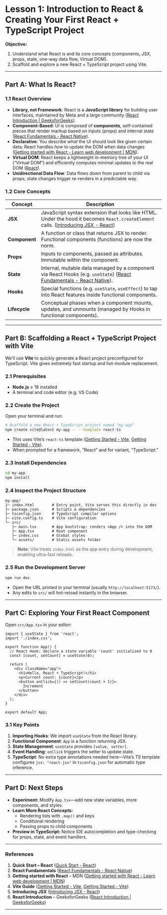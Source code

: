 # Lesson 1: Introduction to React & Creating Your First React + TypeScript Project

**Objective:**  
1. Understand what React is and its core concepts (components, JSX, props, state, one-way data flow, Virtual DOM).  
2. Scaffold and explore a new React + TypeScript project using Vite.

---

## Part A: What Is React?

### 1.1 React Overview  
- **Library, not Framework**: React is a **JavaScript library** for building user interfaces, maintained by Meta and a large community  ([React Introduction | GeeksforGeeks](https://www.geeksforgeeks.org/reactjs-introduction/?utm_source=chatgpt.com)).  
- **Component-Based**: UI is composed of **components**, self-contained pieces that render markup based on inputs (props) and internal state  ([React Fundamentals - React Native](https://reactnative.dev/docs/intro-react?utm_source=chatgpt.com)).  
- **Declarative**: You describe *what* the UI should look like given certain data; React handles *how* to update the DOM when data changes  ([Getting started with React - Learn web development | MDN](https://developer.mozilla.org/en-US/docs/Learn_web_development/Core/Frameworks_libraries/React_getting_started?utm_source=chatgpt.com)).  
- **Virtual DOM**: React keeps a lightweight in-memory tree of your UI (“Virtual DOM”) and efficiently computes minimal updates to the real DOM  ([React](https://fr.wikipedia.org/wiki/React?utm_source=chatgpt.com)).  
- **Unidirectional Data Flow**: Data flows down from parent to child via props; state changes trigger re-renders in a predictable way.

### 1.2 Core Concepts

| Concept      | Description |
| ------------ | ----------- |
| **JSX**      | JavaScript syntax extension that looks like HTML. Under the hood it becomes `React.createElement` calls.  ([Introducing JSX - React](https://legacy.reactjs.org/docs/introducing-jsx.html?utm_source=chatgpt.com)) |
| **Component**| A function or class that returns JSX to render. Functional components (functions) are now the norm. |
| **Props**    | Inputs to components, passed as attributes. Immutable within the component. |
| **State**    | Internal, mutable data managed by a component via React Hooks (e.g. `useState`)  ([React Fundamentals - React Native](https://reactnative.dev/docs/intro-react?utm_source=chatgpt.com)). |
| **Hooks**    | Special functions (e.g. `useState`, `useEffect`) to tap into React features inside functional components. |
| **Lifecycle**| Conceptual phases when a component mounts, updates, and unmounts (managed by Hooks in functional components). |

---

## Part B: Scaffolding a React + TypeScript Project with Vite

We’ll use **Vite** to quickly generate a React project preconfigured for TypeScript. Vite gives extremely fast startup and hot-module replacement.

### 2.1 Prerequisites

- **Node.js** ≥ 18 installed  
- A terminal and code editor (e.g. VS Code)

### 2.2 Create the Project

Open your terminal and run:

```bash
# Scaffold a new React + TypeScript project named "my-app"
npm create vite@latest my-app -- --template react-ts
```
- This uses Vite’s `react-ts` template  ([Getting Started - Vite](https://vite.dev/guide/?utm_source=chatgpt.com), [Getting Started - Vite](https://v3.vitejs.dev/guide/?utm_source=chatgpt.com)).  
- When prompted for a framework, “React” and for variant, “TypeScript.”

### 2.3 Install Dependencies

```bash
cd my-app
npm install
```

### 2.4 Inspect the Project Structure

```
my-app/
├─ index.html        # Entry point, Vite serves this directly in dev
├─ package.json      # Scripts & dependencies
├─ tsconfig.json     # TypeScript compiler options
├─ vite.config.ts    # Vite configuration
└─ src/
   ├─ main.tsx       # App bootstrap: renders <App /> into the DOM
   ├─ App.tsx        # Root component
   ├─ index.css      # Global styles
   └─ assets/        # Static assets folder
```

> **Note:** Vite treats `index.html` as the app entry during development, enabling ultra-fast reloads.

### 2.5 Run the Development Server

```bash
npm run dev
```

- Open the URL printed in your terminal (usually `http://localhost:5173/`).  
- Any edits to `src/` will hot-reload instantly in the browser.

---

## Part C: Exploring Your First React Component

Open `src/App.tsx` in your editor:

```tsx
import { useState } from 'react';
import './index.css';

export function App() {
  // React Hook: declare a state variable 'count' initialized to 0
  const [count, setCount] = useState(0);

  return (
    <div className="app">
      <h1>Hello, React + TypeScript!</h1>
      <p>Current count: {count}</p>
      <button onClick={() => setCount(count + 1)}>
        Increment
      </button>
    </div>
  );
}

export default App;
```

### 3.1 Key Points

1. **Importing Hooks**: We import `useState` from the React library.  
2. **Functional Component**: `App` is a function returning JSX.  
3. **State Management**: `useState` provides `[value, setter]`.  
4. **Event Handling**: `onClick` triggers the setter to update state.  
5. **TypeScript**: No extra type annotations needed here—Vite’s TS template configures `jsx: "react-jsx"` in `tsconfig.json` for automatic type inference.

---

## Part D: Next Steps

- **Experiment:** Modify `App.tsx`—add new state variables, more components, and styles.  
- **Learn More React Concepts:**  
  - Rendering lists with `.map()` and keys  
  - Conditional rendering  
  - Passing props to child components  
- **Preview in TypeScript:** Notice IDE autocompletion and type-checking for props, state, and event handlers.

---

### References

1. **Quick Start – React**  ([Quick Start - React](https://react.dev/learn?utm_source=chatgpt.com))  
2. **React Fundamentals**  ([React Fundamentals - React Native](https://reactnative.dev/docs/intro-react?utm_source=chatgpt.com))  
3. **Getting started with React** – MDN  ([Getting started with React - Learn web development | MDN](https://developer.mozilla.org/en-US/docs/Learn_web_development/Core/Frameworks_libraries/React_getting_started?utm_source=chatgpt.com))  
4. **Vite Guide**  ([Getting Started - Vite](https://vite.dev/guide/?utm_source=chatgpt.com), [Getting Started - Vite](https://v3.vitejs.dev/guide/?utm_source=chatgpt.com))  
5. **Introducing JSX**  ([Introducing JSX - React](https://legacy.reactjs.org/docs/introducing-jsx.html?utm_source=chatgpt.com))  
6. **React Introduction** – GeeksforGeeks  ([React Introduction | GeeksforGeeks](https://www.geeksforgeeks.org/reactjs-introduction/?utm_source=chatgpt.com))  

---